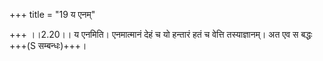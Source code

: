 +++
title = "19 य एनम्"

+++
।।2.20।। य एनमिति। एनमात्मानं देहं च यो हन्तारं हतं च वेत्ति तस्याज्ञानम्। अत एव स बद्धः +++(S सम्बन्धः)+++।  

